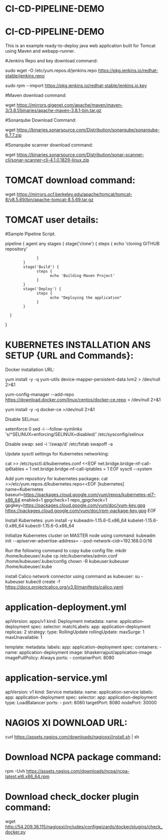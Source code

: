 # CI-CD-PIPELINE-DEMO
# CI-CD-PIPELINE-DEMO
This is an example ready-to-deploy java web application built for Tomcat using Maven and webapp-runner.

#Jenkins Repo and key download command:

sudo wget -O /etc/yum.repos.d/jenkins.repo https://pkg.jenkins.io/redhat-stable/jenkins.repo

sudo rpm --import https://pkg.jenkins.io/redhat-stable/jenkins.io.key

#Maven download command:

wget https://mirrors.gigenet.com/apache/maven/maven-3/3.8.1/binaries/apache-maven-3.8.1-bin.tar.gz

#Sonarqube Download Command:

wget https://binaries.sonarsource.com/Distribution/sonarqube/sonarqube-6.7.7.zip

#Sonarqube scanner download command:

wget https://binaries.sonarsource.com/Distribution/sonar-scanner-cli/sonar-scanner-cli-4.1.0.1829-linux.zip

# TOMCAT download command:

wget https://mirrors.ocf.berkeley.edu/apache/tomcat/tomcat-8/v8.5.69/bin/apache-tomcat-8.5.69.tar.gz

# TOMCAT user details:
  <role rolename="manager-script"/>
  <role rolename="manager-gui"/>
  <user username="tomcat" password="tomcat" roles="manager-script,manager-gui"/>
  
  
#Sample Pipeline Script.

pipeline {
      agent any
      stages {
            stage('clone') {
                  steps {
                        echo 'cloning GITHUB repository'
                    
                  }
            }
            stage('Build') {
                  steps {
                        echo 'Building Maven Project'
                  }
            }
            stage('Deploy') {
                  steps {
                        echo "Deploying the application"
                  }
            }
          
      }
}

# KUBERNETES INSTALLATION ANS SETUP {URL and Commands}:

Docker installation URL:

yum install -y -q yum-utils device-mapper-persistent-data lvm2 > /dev/null 2>&1

yum-config-manager --add-repo https://download.docker.com/linux/centos/docker-ce.repo > /dev/null 2>&1

yum install -y -q docker-ce >/dev/null 2>&1

Disable SELinux:

setenforce 0
sed -i --follow-symlinks 's/^SELINUX=enforcing/SELINUX=disabled/' /etc/sysconfig/selinux

Disable swap:
sed -i '/swap/d' /etc/fstab
swapoff -a

Update sysctl settings for Kubernetes networking:

cat >> /etc/sysctl.d/kubernetes.conf <<EOF
net.bridge.bridge-nf-call-ip6tables = 1
net.bridge.bridge-nf-call-iptables = 1
EOF
sysctl --system
                                           
Add yum repository for kubernetes packages:
cat >>/etc/yum.repos.d/kubernetes.repo<<EOF
[kubernetes]
name=Kubernetes
baseurl=https://packages.cloud.google.com/yum/repos/kubernetes-el7-x86_64
enabled=1
gpgcheck=1
repo_gpgcheck=1
gpgkey=https://packages.cloud.google.com/yum/doc/yum-key.gpg
        https://packages.cloud.google.com/yum/doc/rpm-package-key.gpg
EOF
  
Install Kubernetes:
yum install -y kubeadm-1.15.6-0.x86_64 kubelet-1.15.6-0.x86_64 kubectl-1.15.6-0.x86_64
  
Initialize Kubernetes cluster on MASTER node using command:
kubeadm init --apiserver-advertise-address=<master-node-private-ip> --pod-network-cidr=192.168.0.0/16
  
Run the following command to copy kube config file:
mkdir /home/kubeuser/.kube
cp /etc/kubernetes/admin.conf /home/kubeuser/.kube/config
chown -R kubeuser:kubeuser /home/kubeuser/.kube
  
install Calico network connector using command as kubeuser:
su - kubeuser
kubectl create -f https://docs.projectcalico.org/v3.9/manifests/calico.yaml
  
# application-deployment.yml
 
apiVersion: apps/v1
kind: Deployment
metadata:
  name: application-deployment
spec:
  selector:
    matchLabels:
      app: application-deployment
  replicas: 2
  strategy:
    type: RollingUpdate
    rollingUpdate:
      maxSurge: 1
      maxUnavailable: 1

  template:
    metadata:
      labels:
        app: application-deployment
    spec:
      containers:
      - name: application-deployment
        image: bhaskerrajput/application-image
        imagePullPolicy: Always
        ports:
        - containerPort: 8080

# application-service.yml
  
apiVersion: v1
kind: Service
metadata:
  name: application-service
  labels:
    app: application-deployment
spec:
  selector:
    app: application-deployment
  type: LoadBalancer
  ports:
    - port: 8080
      targetPort: 8080
      nodePort: 30000
  
  
# NAGIOS XI DOWNLOAD URL:

curl https://assets.nagios.com/downloads/nagiosxi/install.sh | sh
  
# Download NCPA package command:

rpm -Uvh https://assets.nagios.com/downloads/ncpa/ncpa-latest.el6.x86_64.rpm
  
# Download check_docker plugin command:

wget http://54.209.36.115/nagiosxi/includes/configwizards/docker/plugins/check_docker.py


